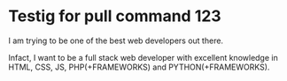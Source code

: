 # Testig for pull command 123


I am trying to be one of the best web developers out there. 

Infact, I want to be a full stack web developer with excellent knowledge in HTML, CSS, JS, PHP(+FRAMEWORKS) and PYTHON(+FRAMEWORKS).
